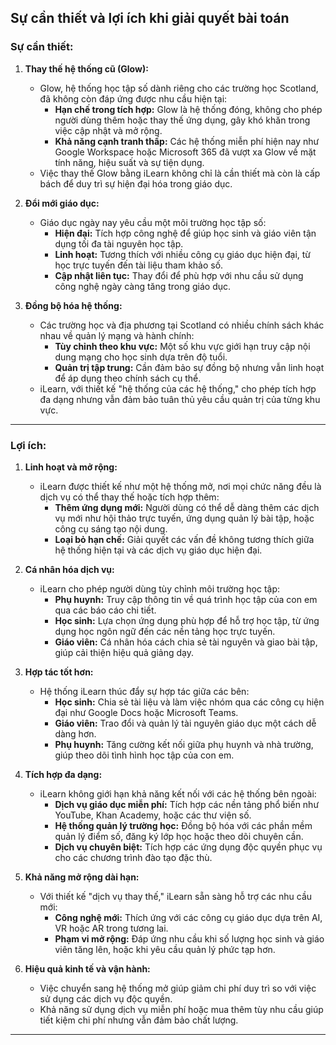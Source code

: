 ## **Sự cần thiết và lợi ích khi giải quyết bài toán**

### **Sự cần thiết:**

1. **Thay thế hệ thống cũ (Glow):**
   - Glow, hệ thống học tập số dành riêng cho các trường học Scotland, đã không còn đáp ứng được nhu cầu hiện tại:
     - **Hạn chế trong tích hợp:** Glow là hệ thống đóng, không cho phép người dùng thêm hoặc thay thế ứng dụng, gây khó khăn trong việc cập nhật và mở rộng.
     - **Khả năng cạnh tranh thấp:** Các hệ thống miễn phí hiện nay như Google Workspace hoặc Microsoft 365 đã vượt xa Glow về mặt tính năng, hiệu suất và sự tiện dụng.
   - Việc thay thế Glow bằng iLearn không chỉ là cần thiết mà còn là cấp bách để duy trì sự hiện đại hóa trong giáo dục.

2. **Đổi mới giáo dục:**
   - Giáo dục ngày nay yêu cầu một môi trường học tập số:
     - **Hiện đại:** Tích hợp công nghệ để giúp học sinh và giáo viên tận dụng tối đa tài nguyên học tập.
     - **Linh hoạt:** Tương thích với nhiều công cụ giáo dục hiện đại, từ học trực tuyến đến tài liệu tham khảo số.
     - **Cập nhật liên tục:** Thay đổi để phù hợp với nhu cầu sử dụng công nghệ ngày càng tăng trong giáo dục.

3. **Đồng bộ hóa hệ thống:**
   - Các trường học và địa phương tại Scotland có nhiều chính sách khác nhau về quản lý mạng và hành chính:
     - **Tùy chỉnh theo khu vực:** Một số khu vực giới hạn truy cập nội dung mạng cho học sinh dựa trên độ tuổi.
     - **Quản trị tập trung:** Cần đảm bảo sự đồng bộ nhưng vẫn linh hoạt để áp dụng theo chính sách cụ thể.
   - iLearn, với thiết kế "hệ thống của các hệ thống," cho phép tích hợp đa dạng nhưng vẫn đảm bảo tuân thủ yêu cầu quản trị của từng khu vực.

---

### **Lợi ích:**

1. **Linh hoạt và mở rộng:**
   - iLearn được thiết kế như một hệ thống mở, nơi mọi chức năng đều là dịch vụ có thể thay thế hoặc tích hợp thêm:
     - **Thêm ứng dụng mới:** Người dùng có thể dễ dàng thêm các dịch vụ mới như hội thảo trực tuyến, ứng dụng quản lý bài tập, hoặc công cụ sáng tạo nội dung.
     - **Loại bỏ hạn chế:** Giải quyết các vấn đề không tương thích giữa hệ thống hiện tại và các dịch vụ giáo dục hiện đại.

2. **Cá nhân hóa dịch vụ:**
   - iLearn cho phép người dùng tùy chỉnh môi trường học tập:
     - **Phụ huynh:** Truy cập thông tin về quá trình học tập của con em qua các báo cáo chi tiết.
     - **Học sinh:** Lựa chọn ứng dụng phù hợp để hỗ trợ học tập, từ ứng dụng học ngôn ngữ đến các nền tảng học trực tuyến.
     - **Giáo viên:** Cá nhân hóa cách chia sẻ tài nguyên và giao bài tập, giúp cải thiện hiệu quả giảng dạy.

3. **Hợp tác tốt hơn:**
   - Hệ thống iLearn thúc đẩy sự hợp tác giữa các bên:
     - **Học sinh:** Chia sẻ tài liệu và làm việc nhóm qua các công cụ hiện đại như Google Docs hoặc Microsoft Teams.
     - **Giáo viên:** Trao đổi và quản lý tài nguyên giáo dục một cách dễ dàng hơn.
     - **Phụ huynh:** Tăng cường kết nối giữa phụ huynh và nhà trường, giúp theo dõi tình hình học tập của con em.

4. **Tích hợp đa dạng:**
   - iLearn không giới hạn khả năng kết nối với các hệ thống bên ngoài:
     - **Dịch vụ giáo dục miễn phí:** Tích hợp các nền tảng phổ biến như YouTube, Khan Academy, hoặc các thư viện số.
     - **Hệ thống quản lý trường học:** Đồng bộ hóa với các phần mềm quản lý điểm số, đăng ký lớp học hoặc theo dõi chuyên cần.
     - **Dịch vụ chuyên biệt:** Tích hợp các ứng dụng độc quyền phục vụ cho các chương trình đào tạo đặc thù.

5. **Khả năng mở rộng dài hạn:**
   - Với thiết kế "dịch vụ thay thế," iLearn sẵn sàng hỗ trợ các nhu cầu mới:
     - **Công nghệ mới:** Thích ứng với các công cụ giáo dục dựa trên AI, VR hoặc AR trong tương lai.
     - **Phạm vi mở rộng:** Đáp ứng nhu cầu khi số lượng học sinh và giáo viên tăng lên, hoặc khi yêu cầu quản lý phức tạp hơn.

6. **Hiệu quả kinh tế và vận hành:**
   - Việc chuyển sang hệ thống mở giúp giảm chi phí duy trì so với việc sử dụng các dịch vụ độc quyền.
   - Khả năng sử dụng dịch vụ miễn phí hoặc mua thêm tùy nhu cầu giúp tiết kiệm chi phí nhưng vẫn đảm bảo chất lượng.

---

